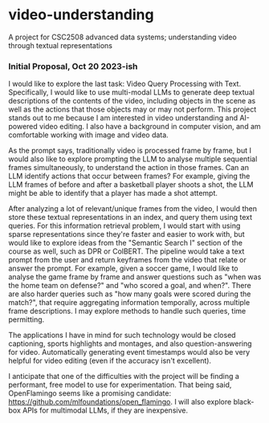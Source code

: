 # video-understanding
A project for CSC2508 advanced data systems; understanding video through textual representations

### Initial Proposal, Oct 20 2023-ish

I would like to explore the last task: Video Query Processing with Text.
Specifically, I would like to use multi-modal LLMs to generate deep textual descriptions of the contents of the video, including objects in the scene as well as the actions that those objects may or may not perform. This project stands out to me because I am interested in video understanding and AI-powered video editing. I also have a background in computer vision, and am comfortable working with image and video data.

As the prompt says, traditionally video is processed frame by frame, but I would also like to explore prompting the LLM to analyse multiple sequential frames simultaneously, to understand the action in those frames. Can an LLM identify actions that occur between frames? For example, giving the LLM frames of before and after a basketball player shoots a shot, the LLM might be able to identify that a player has made a shot attempt.

After analyzing a lot of relevant/unique frames from the video, I would then store these textual representations in an index, and query them using text queries.
For this information retrieval problem, I would start with using sparse representations since they're faster and easier to work with, but would like to explore ideas from the "Semantic Search I" section of the course as well, such as DPR or ColBERT. The pipeline would take a text prompt from the user and return keyframes from the video that relate or answer the prompt.
For example, given a soccer game, I would like to analyse the game frame by frame and answer questions such as "when was the home team on defense?" and "who scored a goal, and when?". 
There are also harder queries such as "how many goals were scored during the match?", that require aggregating information temporally, across multiple frame descriptions. I may explore methods to handle such queries, time permitting.

The applications I have in mind for such technology would be closed captioning, sports highlights and montages, and also question-answering for video. Automatically generating event timestamps would also be very helpful for video editing (even if the accuracy isn't excellent).

I anticipate that one of the difficulties with the project will be finding a performant, free model to use for experimentation.
That being said, OpenFlamingo seems like a promising candidate: https://github.com/mlfoundations/open_flamingo.
I will also explore black-box APIs for multimodal LLMs, if they are inexpensive.
